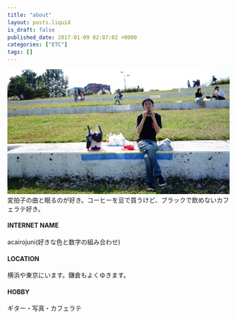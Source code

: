 ```yaml
---
title: "about"
layout: posts.liquid
is_draft: false
published_date: 2017-01-09 02:07:02 +0900
categories: ["ETC"]
tags: []
---
```


 ![](/public/images/2017/09/822f4-1sfn2nm3nm9fj8q3skhv0pa.jpeg)変拍子の曲と眠るのが好き。コーヒーを豆で買うけど、ブラックで飲めないカフェラテ好き。

#### INTERNET NAME
acairojuni(好きな色と数字の組み合わせ)

#### LOCATION
横浜や東京にいます。鎌倉もよくゆきます。

#### HOBBY
ギター・写真・カフェラテ


